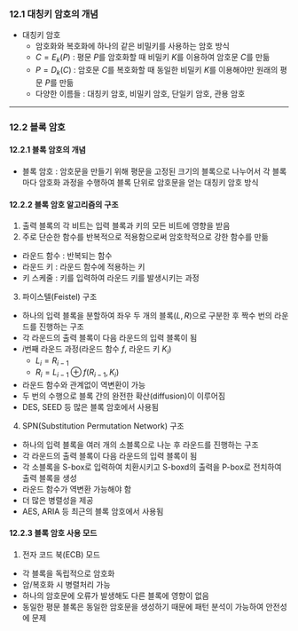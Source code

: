 ### 12.1 대칭키 암호의 개념

- 대칭키 암호
  - 암호화와 복호화에 하나의 같은 비밀키를 사용하는 암호 방식
  - $C = E_k(P)$ : 평문 $P$를 암호화할 때 비밀키 $K$를 이용하여 암호문 $C$를 만듦
  - $P = D_k(C)$ : 암호문 $C$를 복호화할 때 동일한 비밀키 $K$를 이용해야만 원래의 평문 $P$를 만듦
  - 다양한 이름들 : 대칭키 암호, 비밀키 암호, 단일키 암호, 관용 암호

---

### 12.2 블록 암호

#### 12.2.1 블록 암호의 개념

- 블록 암호 : 암호문을 만들기 위해 평문을 고정된 크기의 블록으로 나누어서 각 블록마다 암호화 과정을 수행하여 블록 단위로 암호문을 얻는 대칭키 암호 방식

#### 12.2.2 블록 암호 알고리즘의 구조

1. 출력 블록의 각 비트는 입력 블록과 키의 모든 비트에 영향을 받음
2. 주로 단순한 함수를 반복적으로 적용함으로써 암호학적으로 강한 함수를 만듦

- 라운드 함수 : 반복되는 함수
- 라운드 키 : 라운드 함수에 적용하는 키
- 키 스케줄 : 키를 입력하여 라운드 키를 발생시키는 과정

3. 파이스텔(Feistel) 구조

- 하나의 입력 블록을 분할하여 좌우 두 개의 블록($L, R$)으로 구분한 후 짝수 번의 라운드를 진행하는 구조
- 각 라운드의 출력 블록이 다음 라운드의 입력 블록이 됨
- $i$번째 라운드 과정(라운드 함수 $f$, 라운드 키 $K_i$)
  - $L_i = R_{i-1}$
  - $R_i = L_{i-1}\oplus f(R_{i-1}, K_i)$
- 라운드 함수와 관계없이 역변환이 가능
- 두 번의 수행으로 블록 간의 완전한 확산(diffusion)이 이루어짐
- DES, SEED 등 많은 블록 암호에서 사용됨

4. SPN(Substitution Permutation Network) 구조

- 하나의 입력 블록을 여러 개의 소블록으로 나눈 후 라운드를 진행하는 구조
- 각 라운드의 출력 블록이 다음 라운드의 입력 블록이 됨
- 각 소블록을 S\-box로 입력하여 치환시키고 S\-boxd의 출력을 P\-box로 전치하여 출력 블록을 생성
- 라운드 함수가 역변환 가능해야 함
- 더 많은 병렬성을 제공
- AES, ARIA 등 최근의 블록 암호에서 사용됨

#### 12.2.3 블록 암호 사용 모드

1. 전자 코드 북(ECB) 모드

- 각 블록을 독립적으로 암호화
- 암/복호화 시 병렬처리 가능
- 하나의 암호문에 오류가 발생해도 다른 블록에 영향이 없음
- 동일한 평문 블록은 동일한 암호문을 생성하기 때문에 패턴 분석이 가능하여 안전성에 문제

